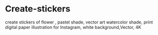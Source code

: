# Create-stickers
create stickers of flower , pastel shade, vector art watercolor shade, print digital paper illustration for Instagram, white background,Vector, 4K
